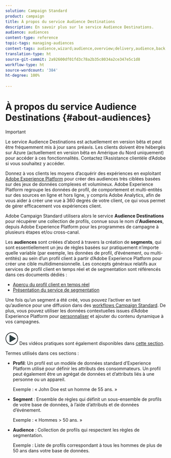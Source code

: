 ```yaml
---
solution: Campaign Standard
product: campaign
title: À propos du service Audience Destinations
description: En savoir plus sur le service Audience Destinations.
audience: audiences
content-type: reference
topic-tags: managing-audiences
context-tags: audience,wizard;audience,overview;delivery,audience,back
translation-type: ht
source-git-commit: 2a92600df01fd3c78a2b35c8034a2ce347e5c1d8
workflow-type: ht
source-wordcount: '384'
ht-degree: 100%

---
```



# À propos du service Audience Destinations {#about-audiences}

>[!IMPORTANT]
>
>Le service Audience Destinations est actuellement en version bêta et peut être fréquemment mis à jour sans préavis. Les clients doivent être hébergés sur Azure (actuellement en version bêta en Amérique du Nord uniquement) pour accéder à ces fonctionnalités. Contactez l’Assistance clientèle d’Adobe si vous souhaitez y accéder.

Donnez à vos clients les moyens d’acquérir des expériences en exploitant [Adobe Experience Platform](https://docs.adobe.com/content/help/fr-FR/experience-platform/landing/home.html) pour créer des audiences très ciblées basées sur des jeux de données complexes et volumineux. Adobe Experience Platform regroupe les données de profil, de comportement et multi-entités sur des sources en ligne et hors ligne, y compris Adobe Analytics, afin de vous aider à créer une vue à 360 degrés de votre client, ce qui vous permet de gérer efficacement vos expériences client.

 Adobe Campaign Standard utilisera alors le service **Audience Destinations** pour récupérer une collection de profils, connue sous le nom d’**Audiences**, depuis Adobe Experience Platform pour les programmes de campagne à plusieurs étapes et/ou cross-canal.

Les **audiences** sont créées d’abord à travers la création de **segments**, qui sont essentiellement un jeu de règles basées sur pratiquement n’importe quelle variable (par exemple, les données de profil, d’événement, ou multi-entités) au sein d’un profil client à partir d’Adobe Experience Platform pour créer une cible multidimensionnelle. Les concepts généraux relatifs aux services de profil client en temps réel et de segmentation sont référencés dans ces documents dédiés :

* [Aperçu du profil client en temps réel](https://docs.adobe.com/content/help/fr-FR/experience-platform/profile/home.html)
* [Présentation du service de segmentation](https://docs.adobe.com/content/help/fr-FR/experience-platform/segmentation/home.html)

Une fois qu’un segment a été créé, vous pouvez l’activer en tant qu’audience pour une diffusion dans des [workflows Campaign Standard](../../automating/using/aep-targeting-audiences.md). De plus, vous pouvez utiliser les données contextuelles issues d’Adobe Experience Platform pour [personnaliser](../../automating/using/aep-personalizing-campaigns.md) et ajouter du contenu dynamique à vos campagnes.

![](assets/do-not-localize/how-to-video.png) Des vidéos pratiques sont également disponibles dans [cette section](https://docs.adobe.com/content/help/en/campaign-learn/campaign-standard-tutorials/profiles-and-audiences/audience-destinations/audience-destinations-overview.html).

Termes utilisés dans ces sections :

* **Profil**: Un profil est un modèle de données standard d’Experience Platform utilisé pour définir les attributs des consommateurs. Un profil peut également être un agrégat de données et d’attributs liés à une personne ou un appareil.

   Exemple : « John Doe est un homme de 55 ans. »

* **Segment** : Ensemble de règles qui définit un sous-ensemble de profils de votre base de données, à l’aide d’attributs et de données d’événement.

   Exemple : « Hommes > 50 ans. »

* **Audience** : Collection de profils qui respectent les règles de segmentation.

   Exemple : Liste de profils correspondant à tous les hommes de plus de 50 ans dans votre base de données.
